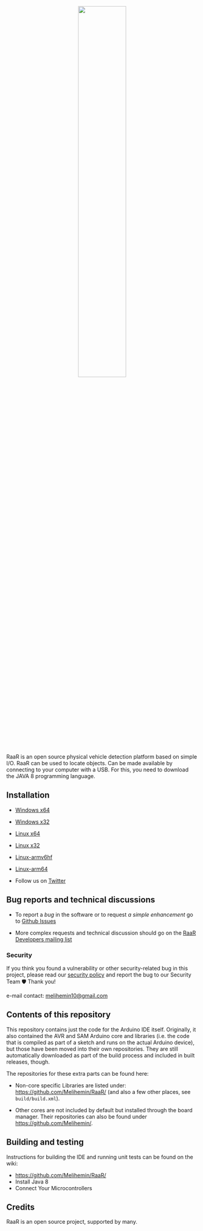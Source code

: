<p align="center">
	<img src="https://m.media-amazon.com/images/S/aplus-media/sc/cf3c734a-384f-449e-af91-53be33c06783.__CR0,0,600,180_PT0_SX600_V1___.jpg" width="50%" />
</p>

RaaR is an open source physical vehicle detection platform based on simple I/O.
RaaR can be used to locate objects. Can be made available by connecting to your computer with a USB.
For this, you need to download the JAVA 8 programming language.

## Installation

-  [Windows x64](https://github.com/Melihemin/NAU-RaaR/tree/main/application.windows64)

-  [Windows x32](https://github.com/Melihemin/NAU-RaaR/tree/main/application.windows64)

-  [Linux x64](https://github.com/Melihemin/NAU-RaaR/tree/main/application.linux64)

-  [Linux x32](https://github.com/Melihemin/NAU-RaaR/tree/main/application.linux32)

-  [Linux-armv6hf](https://github.com/Melihemin/NAU-RaaR/tree/main/application.linux-armv6hf)

-  [Linux-arm64](https://github.com/Melihemin/NAU-RaaR/tree/main/application.linux-arm64)

-  Follow us on [Twitter](https://twitter.com/melihemin10)

## Bug reports and technical discussions

-  To report a *bug* in the software or to request *a simple enhancement* go to [Github Issues](https://github.com/Melihemin/RaaR/issues)

-  More complex requests and technical discussion should go on the [RaaR Developers
mailing list](mailto:melihemin@gmail.com)

### Security

If you think you found a vulnerability or other security-related bug in this project, please read our
[security policy](https://github.com/Melihemin/RaaR) and report the bug to our Security Team 🛡️
Thank you!

e-mail contact: melihemin10@gmail.com

## Contents of this repository

This repository contains just the code for the Arduino IDE itself.
Originally, it also contained the AVR and SAM Arduino core and libraries
(i.e.  the code that is compiled as part of a sketch and runs on the
actual Arduino device), but those have been moved into their own
repositories.  They are still automatically downloaded as part of the
build process and included in built releases, though.

The repositories for these extra parts can be found here:
-   Non-core specific Libraries are listed under: <https://github.com/Melihemin/RaaR/>
    (and also a few other places, see `build/build.xml`).

-   Other cores are not included by default but installed through the
    board manager. Their repositories can also be found under
    <https://github.com/Melihemin/>.

## Building and testing

Instructions for building the IDE and running unit tests can be found on
the wiki:
-   <https://github.com/Melihemin/RaaR/>
-   Install Java 8
-   Connect Your Microcontrollers

## Credits

RaaR is an open source project, supported by many.
